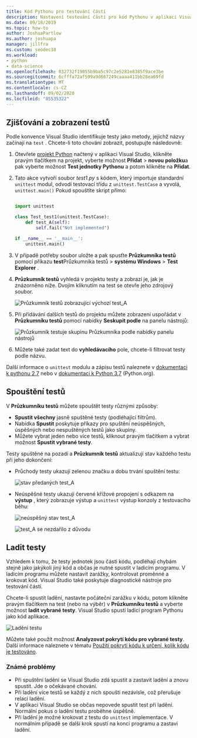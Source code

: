 ```yaml
---
title: Kód Pythonu pro testování částí
description: Nastavení testování částí pro kód Pythonu v aplikaci Visual Studio plně využívá funkce Průzkumníka testů pro zjišťování, spouštění a ladění testů.
ms.date: 09/18/2019
ms.topic: how-to
author: JoshuaPartlow
ms.author: joshuapa
manager: jillfra
ms.custom: seodec18
ms.workload:
- python
- data-science
ms.openlocfilehash: 032732f19855b9ba5c97c2e5281e8385f9ace3be
ms.sourcegitcommit: 6cfffa72af599a9d667249caaaa411bb28ea69fd
ms.translationtype: MT
ms.contentlocale: cs-CZ
ms.lasthandoff: 09/02/2020
ms.locfileid: "85535322"
---
```

## <a name="discover-and-view-tests"></a>Zjišťování a zobrazení testů

Podle konvence Visual Studio identifikuje testy jako metody, jejichž názvy začínají na `test` . Chcete-li toto chování zobrazit, postupujte následovně:

1. Otevřete [projekt Python](../../managing-python-projects-in-visual-studio.md) načtený v aplikaci Visual Studio, klikněte pravým tlačítkem na projekt, vyberte možnost **Přidat**  >  **novou položku**a pak vyberte možnost **Test jednotky Pythonu** a potom klikněte na **Přidat**.

1. Tato akce vytvoří soubor *test1.py* s kódem, který importuje standardní `unittest` modul, odvodí testovací třídu z `unittest.TestCase` a vyvolá, `unittest.main()` Pokud spouštíte skript přímo:

    ```python

    import unittest

    class Test_test1(unittest.TestCase):
        def test_A(self):
            self.fail("Not implemented")

    if __name__ == '__main__':
        unittest.main()
    ```

1. V případě potřeby soubor uložte a pak spusťte **Průzkumníka testů** pomocí příkazu **test**Průzkumníka testů  >  **systému Windows**  >  **Test Explorer** .

1. **Průzkumník testů** vyhledá v projektu testy a zobrazí je, jak je znázorněno níže. Dvojím kliknutím na test se otevře jeho zdrojový soubor.

    ![Průzkumník testů zobrazující výchozí test_A](../../media/unit-test-A.png)

1. Při přidávání dalších testů do projektu můžete zobrazení uspořádat v **Průzkumníku testů** pomocí nabídky **Seskupit podle** na panelu nástrojů:

    ![Průzkumník testuje skupinu Průzkumníka podle nabídky panelu nástrojů](../../media/unit-test-group-menu.png)

1. Můžete také zadat text do **vyhledávacího** pole, chcete-li filtrovat testy podle názvu.

Další informace o `unittest` modulu a zápisu testů naleznete v [dokumentaci k pythonu 2,7](https://docs.python.org/2/library/unittest.html) nebo v [dokumentaci k Python 3,7](https://docs.python.org/3/library/unittest.html) (Python.org).

## <a name="run-tests"></a>Spouštění testů

V **Průzkumníku testů** můžete spouštět testy různými způsoby:

- **Spustit všechny** jasně spuštěné testy (podléhající filtrům).
- Nabídka **Spustit** poskytuje příkazy pro spuštění neúspěšných, úspěšných nebo nespuštěných testů jako skupiny.
- Můžete vybrat jeden nebo více testů, kliknout pravým tlačítkem a vybrat možnost **Spustit vybrané testy**.

Testy spuštěné na pozadí a **Průzkumník testů** aktualizují stav každého testu při jeho dokončení:

- Průchody testy ukazují zelenou značku a dobu trvání spuštění testu:

    ![stav předaných test_A](../../media/unit-test-A-pass.png)

- Neúspěšné testy ukazují červené křížové propojení s odkazem na **výstup** , který zobrazuje výstup a `unittest` výstup konzoly z testovacího běhu:

    ![neúspěšný stav test_A](../../media/unit-test-A-fail.png)

    ![test_A se nezdařilo z důvodu](../../media/unit-test-A-fail-reason.png)

## <a name="debug-tests"></a>Ladit testy

Vzhledem k tomu, že testy jednotek jsou části kódu, podléhají chybám stejně jako jakýkoli jiný kód a občas je nutné spustit v ladicím programu. V ladicím programu můžete nastavit zarážky, kontrolovat proměnné a krokovat kód. Visual Studio také poskytuje diagnostické nástroje pro testování částí.

Chcete-li spustit ladění, nastavte počáteční zarážku v kódu, potom klikněte pravým tlačítkem na test (nebo na výběr) v **Průzkumníku testů** a vyberte možnost **ladit vybrané testy**. Visual Studio spustí ladicí program Pythonu jako kód aplikace.

![Ladění testu](../../media/unit-test-debugging.png)

Můžete také použít možnost **Analyzovat pokrytí kódu pro vybrané testy**. Další informace naleznete v tématu [Použití pokrytí kódu k určení, kolik kódu je testováno](../../../test/using-code-coverage-to-determine-how-much-code-is-being-tested.md).

### <a name="known-issues"></a>Známé problémy

- Při spuštění ladění se Visual Studio zdá spustit a zastavit ladění a znovu spustit. Jde o očekávané chování.
- Při ladění více testů se každý z nich spouští nezávisle, což přerušuje relaci ladění.
- V aplikaci Visual Studio se občas nepovede spustit test při ladění. Normální pokus o ladění testu proběhne úspěšně.
- Při ladění je možné krokovat z testu do `unittest` implementace. V normálním případě se další krok spustí na konci programu a zastaví ladění.
